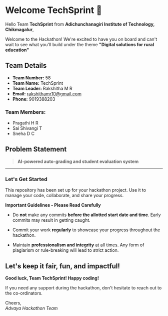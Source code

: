 # Welcome TechSprint 👋

Hello Team **TechSprint** from **Adichunchanagiri Institute of Technology, Chikmagalur**,

Welcome to the Hackathon! We're excited to have you on board and can't wait to see what you'll build under the theme **"Digital solutions for rural education"** 

## Team Details

- **Team Number:** 58  
- **Team Name:** TechSprint
- **Team Leader:** Rakshitha M R  
- **Email:** rakshithamr10@gmail.com  
- **Phone:** 9019388203  

### Team Members:
- Pragathi H R 
- Sai Shivangi T 
- Sneha D C 

## Problem Statement

> **AI-powered auto-grading and student evaluation system**

---

### Let's Get Started 

This repository has been set up for your hackathon project. Use it to manage your code, collaborate, and share your progress.

**Important Guidelines - Please Read Carefully**

- Do **not** make any commits **before the allotted start date and time**. Early commits may result in getting caught.
- Commit your work **regularly** to showcase your progress throughout the hackathon.

- Maintain **professionalism and integrity** at all times. Any form of plagiarism or rule-breaking will lead to strict action.

Let's keep it fair, fun, and impactful! 
---

**Good luck, Team TechSprint! Happy coding!**

If you need any support during the hackathon, don't hesitate to reach out to the co-ordinators.

Cheers,  
_Advaya Hackathon Team_